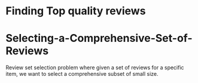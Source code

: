 # Finding Top quality reviews

# Selecting-a-Comprehensive-Set-of-Reviews
Review set selection problem where given a set of reviews for a specific item, we want to select a comprehensive subset of small size.
